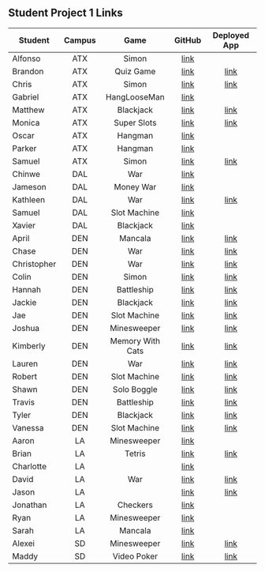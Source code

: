 ## Student Project 1 Links

| Student | Campus | Game | GitHub | Deployed App |
|---|:---:|:---:|:---:|:---:|
| Alfonso | ATX | Simon | [link](https://github.com/acostade29/simonsays) |  |
| Brandon | ATX | Quiz Game | [link](https://github.com/BSacco0674/Quizgame) | [link](https://bsacco0674.github.io/Quizgame/) |
| Chris | ATX | Simon | [link](https://github.com/ChrisChroma/Skull-Kid-Says) | [link](https://chrischroma.github.io/Skull-Kid-Says/) |
| Gabriel | ATX | HangLooseMan | [link](https://github.com/GabiVarella/unit-1-project) |  |
| Matthew | ATX | Blackjack | [link](https://github.com/MJMoquin/GA-Blackjack) | [link](https://mjmoquin.github.io/GA-Blackjack/) |
| Monica | ATX | Super Slots | [link](https://github.com/monicamartinez64/super-slots) | [link](https://monicamartinez64.github.io/super-slots/) |
| Oscar | ATX | Hangman | [link](https://github.com/oscar1005/Hangman) |  |
| Parker | ATX | Hangman | [link](https://github.com/ParkerOHeeron/Hangman) |  |
| Samuel | ATX | Simon | [link](https://github.com/samueltrahan/SImon) | [link](https://samueltrahan.github.io/SImon/) |
| Chinwe | DAL | War | [link](https://github.com/chinwe2020/war) |  |
| Jameson | DAL | Money War | [link](https://github.com/Jaice561/Jaice) |  |
| Kathleen | DAL | War | [link](https://github.com/kstick9210/War-Card-Game) | [link](https://kstick9210.github.io/War-Card-Game/) |
| Samuel | DAL | Slot Machine | [link](https://github.com/salmon117/slot-machine-game) |  |
| Xavier | DAL | Blackjack | [link](https://github.com/xaviermarquez1991/project-1) |  |
| April | DEN | Mancala | [link](https://github.com/aprilkrgonzales/mancala-browser-game) | [link](https://aprilkrgonzales.github.io/mancala-browser-game/) |
| Chase | DEN | War | [link](https://github.com/chasewri/war-card-game) | [link](https://chasewri.github.io/war-card-game/) |
| Christopher | DEN | War | [link](https://github.com/Chris-Violante/War-Game-Project-1) | [link](https://chris-violante.github.io/War-Game-Project-1/) |
| Colin | DEN | Simon | [link](https://github.com/colin96man/project-simon) | [link](https://colin96man.github.io/project-simon/) |
| Hannah | DEN | Battleship | [link](https://github.com/hannahbrantley/Battleship) | [link](https://hannahbrantley.github.io/Battleship/) |
| Jackie | DEN | Blackjack | [link](https://github.com/JackieZoloo/blackJack) | [link](https://jackiezoloo.github.io/blackJack/) |
| Jae | DEN | Slot Machine | [link](https://github.com/Hoodieee/Slot-Machine-Game) | [link](https://hoodieee.github.io/Slot-Machine-Game/) |
| Joshua | DEN | Minesweeper | [link](https://github.com/jfernnn/Minesweeper-P1) | [link](https://jfernnn.github.io/Minesweeper-P1/) |
| Kimberly | DEN | Memory With Cats | [link](https://github.com/kimberlyalord/memory-with-cats) | [link](https://kimberlyalord.github.io/memory-with-cats/) |
| Lauren | DEN | War | [link](https://github.com/laurenmengert/A-Game-Of-War) | [link](https://laurenmengert.github.io/A-Game-Of-War/) |
| Robert | DEN | Slot Machine | [link](https://github.com/rperillo1/Slot-Machine) | [link](https://rperillo1.github.io/Slot-Machine/) |
| Shawn | DEN | Solo Boggle | [link](https://github.com/sgluchacki/solo-boggle) | [link](https://sgluchacki.github.io/solo-boggle/) |
| Travis | DEN | Battleship | [link](https://github.com/TCashion/battleship) | [link](https://tcashion.github.io/battleship/) |
| Tyler | DEN | Blackjack | [link](https://github.com/tawlur/Project-1-BlackJack) | [link](https://tawlur.github.io/Project-1-BlackJack/) |
| Vanessa | DEN | Slot Machine | [link](https://github.com/vanessalarsen33/Slot-machine) | [link](https://vanessalarsen33.github.io/Slot-machine/) |
| Aaron | LA | Minesweeper | [link](https://github.com/asmith-asmith/minesweeper) |  |
| Brian | LA | Tetris | [link](https://github.com/irritas/tetris) | [link](https://irritas.github.io/tetris/) |
| Charlotte | LA |  | [link](https://github.com/charlottepak/project1) |  |
| David | LA | War | [link](https://github.com/davesheinbein/War-game) | [link](https://davesheinbein.github.io/War-game/) |
| Jason | LA |  | [link](https://github.com/jhur91/project1) | [link](https://jhur91.github.io/project1/) |
| Jonathan | LA | Checkers | [link](https://github.com/Thornathan/Checkers-Project-1) |  |
| Ryan | LA | Minesweeper | [link](https://github.com/NaryxHaxns/Jabberwocky-Sweeper-Project-1) |  |
| Sarah | LA | Mancala | [link](https://github.com/slrosky/mancala-game-project) |  |
| Alexei | SD | Minesweeper | [link](https://github.com/audarbe/minesweeper) | [link](https://audarbe.github.io/minesweeper/) |
| Maddy | SD | Video Poker | [link](https://github.com/madeleinemarie/Video-Poker-Game) | [link](https://madeleinemarie.github.io/Video-Poker-Game/) |
